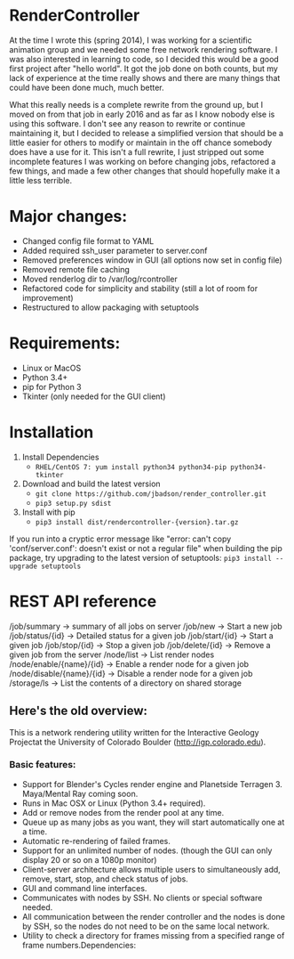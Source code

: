 # RenderController
At the time I wrote this (spring 2014), I was working for a scientific animation group and we needed some free network rendering software. I was also interested in learning to code, so I decided this would be a good first project after "hello world".  It got the job done on both counts, but my lack of experience at the time really shows and there are many things that could have been done much, much better.

What this really needs is a complete rewrite from the ground up, but I moved on from that job in early 2016 and as far as I know nobody else is using this software. I don't see any reason to rewrite or continue maintaining it, but I decided to release a simplified version that should be a little easier for others to modify or maintain in the off chance somebody does have a use for it. This isn't a full rewrite, I just stripped out some incomplete features I was working on before changing jobs, refactored a few things, and made a few other changes that should hopefully make it a little less terrible.

# Major changes:
* Changed config file format to YAML
* Added required ssh_user parameter to server.conf
* Removed preferences window in GUI (all options now set in config file)
* Removed remote file caching
* Moved renderlog dir to /var/log/rcontroller
* Refactored code for simplicity and stability (still a lot of room for improvement)
* Restructured to allow packaging with setuptools

# Requirements:
* Linux or MacOS
* Python 3.4+
* pip for Python 3
* Tkinter (only needed for the GUI client)

# Installation
1. Install Dependencies
    * `RHEL/CentOS 7: yum install python34 python34-pip python34-tkinter`
2. Download and build the latest version
    * `git clone https://github.com/jbadson/render_controller.git`
    * `pip3 setup.py sdist`
3. Install with pip
    * `pip3 install dist/rendercontroller-{version}.tar.gz`

If you run into a cryptic error message like "error: can't copy 'conf/server.conf': doesn't exist or not a regular file" when building the pip package, try upgrading to the latest version of setuptools: `pip3 install --upgrade setuptools`


# REST API reference
/job/summary -> summary of all jobs on server
/job/new -> Start a new job
/job/status/{id} -> Detailed status for a given job
/job/start/{id} -> Start a given job
/job/stop/{id} -> Stop a given job
/job/delete/{id} -> Remove a given job from the server
/node/list -> List render nodes
/node/enable/{name}/{id} -> Enable a render node for a given job
/node/disable/{name}/{id} -> Disable a render node for a given job
/storage/ls -> List the contents of a directory on shared storage

## Here's the old overview:
This is a network rendering utility written for the Interactive Geology Projectat the University of Colorado Boulder (http://igp.colorado.edu).

### Basic features:
* Support for Blender's Cycles render engine and Planetside Terragen 3. Maya/Mental Ray coming soon.
* Runs in Mac OSX or Linux (Python 3.4+ required).
* Add or remove nodes from the render pool at any time.
* Queue up as many jobs as you want, they will start automatically one at a time.
* Automatic re-rendering of failed frames.
* Support for an unlimited number of nodes. (though the GUI can only display 20 or so on a 1080p monitor)
* Client-server architecture allows multiple users to simultaneously add, remove, start, stop, and check status of jobs.
* GUI and command line interfaces.
* Communicates with nodes by SSH. No clients or special software needed.
* All communication between the render controller and the nodes is done by SSH, so the nodes do not need to be on the same local network.
* Utility to check a directory for frames missing from a specified range of frame numbers.Dependencies:

